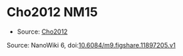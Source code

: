 <a name="material" />

# Cho2012 NM15
<script type="application/ld+json">
  {
    "@context": "https://schema.org/",
    "@type": "ChemicalSubstance",
    "@id": "https://egonw.github.io/nanowiki/nanowiki202.html#material",
    "http://purl.org/dc/terms/conformsTo":
      {
        "@type": "CreativeWork",
        "@id": "https://bioschemas.org/profiles/ChemicalSubstance/0.4-RELEASE/"
      },
    "identfier": "202",
    "name": "Cho2012 NM15",
    "url": "https://egonw.github.io/nanowiki/nanowiki202.html#material",
    "sameAs": "http://127.0.0.1/mediawiki/index.php/Special:URIResolver/Cho2012_NM15"
  }
</script>


* Source: [Cho2012](Cho2012.md)


Source: NanoWiki 6, doi:[10.6084/m9.figshare.11897205.v1](https://doi.org/10.6084/m9.figshare.11897205.v1)
